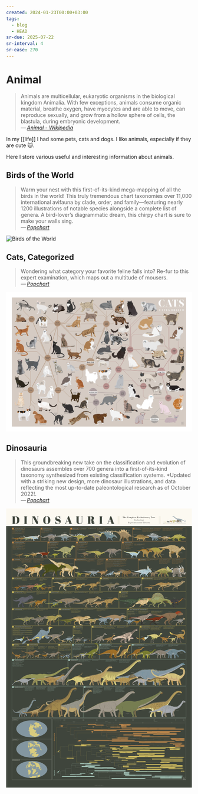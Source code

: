 ```yaml
---
created: 2024-01-23T00:00+03:00
tags:
  - blog
  - HEAD
sr-due: 2025-07-22
sr-interval: 4
sr-ease: 270
---
```


# Animal

> Animals are multicellular, eukaryotic organisms in the biological kingdom Animalia. With few exceptions, animals consume organic material, breathe oxygen, have myocytes and are able to move, can reproduce sexually, and grow from a hollow sphere of cells, the blastula, during embryonic development.\
> — <cite>[Animal - Wikipedia](https://en.wikipedia.org/wiki/Animal)</cite>

In my [[life]] I had some pets, cats and dogs. I like animals, especially if they are cute 🐱.

Here I store various useful and interesting information about animals.

## Birds of the World

> Warm your nest with this first-of-its-kind mega-mapping of all the birds in the world! This truly tremendous chart taxonomies over 11,000 international avifauna by clade, order, and family—featuring nearly 1200 illustrations of notable species alongside a complete list of genera. A bird-lover’s diagrammatic dream, this chirpy chart is sure to make your walls sing.\
> — <cite>[Popchart](https://popchart.co/products/birds-of-the-world)</cite>

![Birds of the World](./img/ref-Birds_of_the_World.webp)

## Cats, Categorized

> Wondering what category your favorite feline falls into? Re-fur to this expert examination, which maps out a multitude of mousers.\
> — <cite>[Popchart](https://popchart.co/products/cats-categorized)</cite>

![Cats, Categorized](./img/ref-Domestic_Cats.webp)

## Dinosauria

> This groundbreaking new take on the classification and evolution of dinosaurs assembles over 700 genera into a first-of-its-kind taxonomy synthesized from existing classification systems. *Updated with a striking new design, more dinosaur illustrations, and data reflecting the most up-to-date paleontological research as of October 2022!.\
> — <cite>[Popchart](https://popchart.co/products/dinosauria)</cite>

![Dinosauria](./img/ref-Dinosauria.webp)
